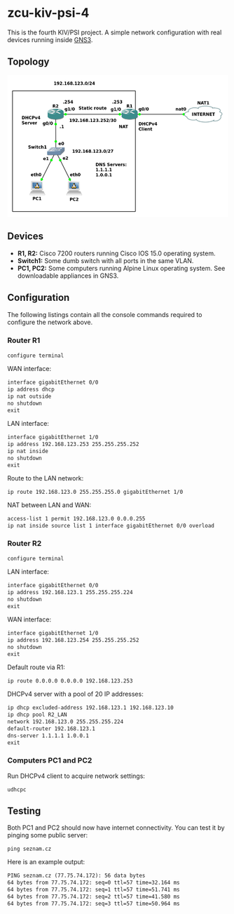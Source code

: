 # zcu-kiv-psi-4

This is the fourth KIV/PSI project. A simple network configuration with real devices running inside
[GNS3](https://en.wikipedia.org/wiki/Graphical_Network_Simulator-3).

## Topology

![Topology](topology.png)

## Devices

- **R1, R2:** Cisco 7200 routers running Cisco IOS 15.0 operating system.
- **Switch1:** Some dumb switch with all ports in the same VLAN.
- **PC1, PC2:** Some computers running Alpine Linux operating system. See downloadable appliances in GNS3.

## Configuration

The following listings contain all the console commands required to configure the network above.

### Router R1

```
configure terminal
```

WAN interface:

```
interface gigabitEthernet 0/0
ip address dhcp
ip nat outside
no shutdown
exit
```

LAN interface:

```
interface gigabitEthernet 1/0
ip address 192.168.123.253 255.255.255.252
ip nat inside
no shutdown
exit
```

Route to the LAN network:

```
ip route 192.168.123.0 255.255.255.0 gigabitEthernet 1/0
```

NAT between LAN and WAN:

```
access-list 1 permit 192.168.123.0 0.0.0.255
ip nat inside source list 1 interface gigabitEthernet 0/0 overload
```

### Router R2

```
configure terminal
```

LAN interface:

```
interface gigabitEthernet 0/0
ip address 192.168.123.1 255.255.255.224
no shutdown
exit
```

WAN interface:

```
interface gigabitEthernet 1/0
ip address 192.168.123.254 255.255.255.252
no shutdown
exit
```

Default route via R1:

```
ip route 0.0.0.0 0.0.0.0 192.168.123.253
```

DHCPv4 server with a pool of 20 IP addresses:

```
ip dhcp excluded-address 192.168.123.1 192.168.123.10
ip dhcp pool R2_LAN
network 192.168.123.0 255.255.255.224
default-router 192.168.123.1
dns-server 1.1.1.1 1.0.0.1
exit
```

### Computers PC1 and PC2

Run DHCPv4 client to acquire network settings:

```
udhcpc
```

## Testing

Both PC1 and PC2 should now have internet connectivity. You can test it by pinging some public server:

```
ping seznam.cz
```

Here is an example output:

```
PING seznam.cz (77.75.74.172): 56 data bytes
64 bytes from 77.75.74.172: seq=0 ttl=57 time=32.164 ms
64 bytes from 77.75.74.172: seq=1 ttl=57 time=51.741 ms
64 bytes from 77.75.74.172: seq=2 ttl=57 time=41.580 ms
64 bytes from 77.75.74.172: seq=3 ttl=57 time=50.964 ms
```
